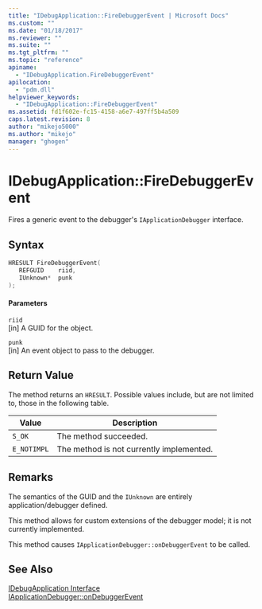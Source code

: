 ```yaml
---
title: "IDebugApplication::FireDebuggerEvent | Microsoft Docs"
ms.custom: ""
ms.date: "01/18/2017"
ms.reviewer: ""
ms.suite: ""
ms.tgt_pltfrm: ""
ms.topic: "reference"
apiname: 
  - "IDebugApplication.FireDebuggerEvent"
apilocation: 
  - "pdm.dll"
helpviewer_keywords: 
  - "IDebugApplication::FireDebuggerEvent"
ms.assetid: fd1f602e-fc15-4158-a6e7-497ff5b4a509
caps.latest.revision: 8
author: "mikejo5000"
ms.author: "mikejo"
manager: "ghogen"
---
```

# IDebugApplication::FireDebuggerEvent
Fires a generic event to the debugger's `IApplicationDebugger` interface.  
  
## Syntax  
  
```cpp
HRESULT FireDebuggerEvent(  
   REFGUID    riid,  
   IUnknown*  punk  
);  
```  
  
#### Parameters  
 `riid`  
 [in] A GUID for the object.  
  
 `punk`  
 [in] An event object to pass to the debugger.  
  
## Return Value  
 The method returns an `HRESULT`. Possible values include, but are not limited to, those in the following table.  
  
|Value|Description|  
|-----------|-----------------|  
|`S_OK`|The method succeeded.|  
|`E_NOTIMPL`|The method is not currently implemented.|  
  
## Remarks  
 The semantics of the GUID and the `IUnknown` are entirely application/debugger defined.  
  
 This method allows for custom extensions of the debugger model; it is not currently implemented.  
  
 This method causes `IApplicationDebugger::onDebuggerEvent` to be called.  
  
## See Also  
 [IDebugApplication Interface](../../winscript/reference/idebugapplication-interface.md)   
 [IApplicationDebugger::onDebuggerEvent](../../winscript/reference/iapplicationdebugger-ondebuggerevent.md)